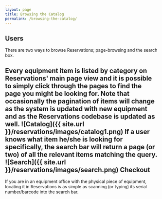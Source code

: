 ```yaml
---
layout: page
title: Browsing the Catalog
permalink: /browsing-the-catalog/
---
```


Users
-----

There are two ways to browse Reservations; page-browsing and the search box.

Every equipment item is listed by category on Reservations' main page view and it is possible to simply click through the pages to find the page you might be looking for. Note that occasionally the pagination of items will change as the system is updated with new equipment and as the Reservations codebase is updated as well. 
![Catalog]({{ site.url }}/reservations/images/catalog1.png)
If a user knows what item he/she is looking for specifically, the search bar will return a page (or two) of all the relevant items matching the query.
![Search]({{ site.url }}/reservations/images/search.png)
Checkout
--------

If you are in an equipment office with the physical piece of equipment, locating it in Reservations is as simple as scanning (or typing) its serial number/barcode into the search bar. 
